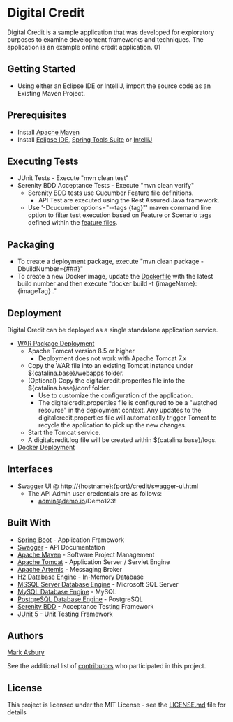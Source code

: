 # Digital Credit

Digital Credit is a sample application that was developed for exploratory purposes to examine development frameworks and techniques. The application is an example online credit application. 01

## Getting Started

* Using either an Eclipse IDE or IntelliJ, import the source code as an Existing Maven Project. 

## Prerequisites

* Install [Apache Maven](https://maven.apache.org/install.html)
* Install [Eclipse IDE](https://www.eclipse.org/ide/), [Spring Tools Suite](https://spring.io/tools) or [IntelliJ](https://www.jetbrains.com/idea/)

## Executing Tests

* JUnit Tests - Execute "mvn clean test"
* Serenity BDD Acceptance Tests - Execute "mvn clean verify"
  * Serenity BDD tests use Cucumber Feature file definitions. 
    * API Test are executed using the Rest Assured Java framework.
  * Use '-Dcucumber.options="--tags {tag}"' maven command line option to filter test execution based on Feature or Scenario tags defined within the [feature files](src/test/resources/features).

## Packaging

* To create a deployment package, execute "mvn clean package -DbuildNumber={###}"
* To create a new Docker image, update the [Dockerfile](Dockerfile) with the latest build number and then execute "docker build -t {imageName}:{imageTag} ."

## Deployment

Digital Credit can be deployed as a single standalone application service.

* [WAR Package Deployment](https://dl.bintray.com/asburymr/digitalbank/)
  * Apache Tomcat version 8.5 or higher
     * Deployment does not work with Apache Tomcat 7.x
  * Copy the WAR file into an existing Tomcat instance under ${catalina.base}/webapps folder. 
  * (Optional) Copy the digitalcredit.properites file into the ${catalina.base}/conf folder. 
    * Use to customize the configuration of the application.
    * The digitalcredit.properties file is configured to be a "watched resource" in the deployment context. Any updates to the digitalcredit.properties file will automatically trigger Tomcat to recycle the application to pick up the new changes.
  * Start the Tomcat service.
  * A digitalcredit.log file will be created within ${catalina.base}/logs.
* [Docker Deployment](https://hub.docker.com/r/asburymr/digitalcredit)


## Interfaces

* Swagger UI @ http://{hostname}:{port}/credit/swagger-ui.html
  * The API Admin user credentials are as follows:
    * admin@demo.io/Demo123!

## Built With

* [Spring Boot](https://spring.io/projects/spring-boot) - Application Framework
* [Swagger](https://swagger.io/) - API Documentation
* [Apache Maven](https://maven.apache.org/) - Software Project Management
* [Apache Tomcat](http://tomcat.apache.org/) - Application Server / Servlet Engine
* [Apache Artemis](https://activemq.apache.org/components/artemis/) - Messaging Broker
* [H2 Database Engine](https://www.h2database.com/html/main.html) - In-Memory Database
* [MSSQL Server Database Engine](https://www.microsoft.com/en-us/sql-server/default.aspx) - Microsoft SQL Server
* [MySQL Database Engine](https://www.mysql.com/) - MySQL 
* [PostgreSQL Database Engine](https://www.postgresql.org/) - PostgreSQL
* [Serenity BDD](http://www.thucydides.info/#/) - Acceptance Testing Framework
* [JUnit 5](https://junit.org/junit5/) - Unit Testing Framework

## Authors

[Mark Asbury](https://github.com/asburymr)

See the additional list of [contributors](https://github.com/asburymr/Digital-Credit/graphs/contributors) who participated in this project.

## License

This project is licensed under the MIT License - see the [LICENSE.md](LICENSE.md) file for details
